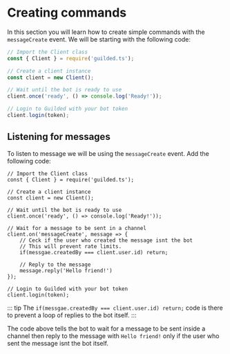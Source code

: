 # Creating commands

In this section you will learn how to create simple commands with the `messageCreate` event. We will be starting with the following code:

```js
// Import the Client class
const { Client } = require('guilded.ts');

// Create a client instance
const client = new Client();

// Wait until the bot is ready to use
client.once('ready', () => console.log('Ready!'));

// Login to Guilded with your bot token
client.login(token);
```

## Listening for messages

To listen to message we will be using the `messageCreate` event. Add the following code:

```js{11,14,17-18}
// Import the Client class
const { Client } = require('guilded.ts');

// Create a client instance
const client = new Client();

// Wait until the bot is ready to use
client.once('ready', () => console.log('Ready!'));

// Wait for a message to be sent in a channel
client.on('messageCreate', message => {
    // Ceck if the user who created the message isnt the bot
    // This will prevent rate limits.
    if(messgae.createdBy === client.user.id) return;

    // Reply to the message
    message.reply('Hello friend!')
});

// Login to Guilded with your bot token
client.login(token);
```

::: tip
The `if(messgae.createdBy === client.user.id) return;` code is there to prevent a loop of replies to the bot itself.
:::

The code above tells the bot to wait for a message to be sent inside a channel then reply to the message with `Hello friend!` only if the user who sent the message isnt the bot itself.
